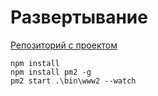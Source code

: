 # Развертывание

[Репозиторий с проектом](https://github.com/le-ar/mayak-09.11.2019)

```
npm install
npm install pm2 -g
pm2 start .\bin\www2 --watch
```